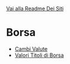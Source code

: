 [Vai alla Readme Dei Siti](../Readme.md)

# Borsa

- [Cambi Valute](Cambi%20Valute)
- [Valori Titoli di Borsa](Valori%20Titoli)
